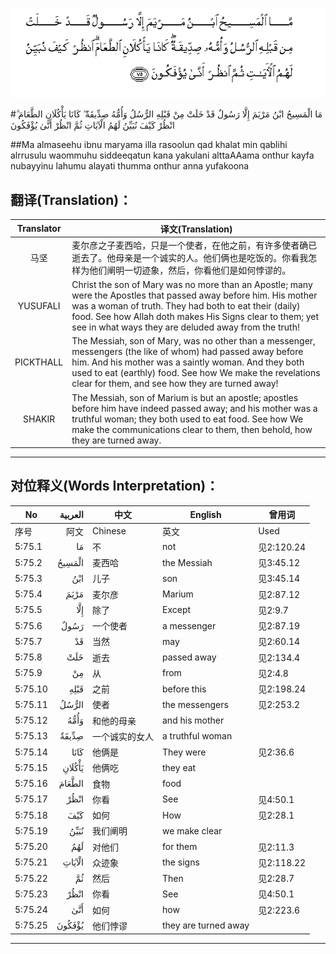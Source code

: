![005:075](images/005_075.gif)

#مَا الْمَسِيحُ ابْنُ مَرْيَمَ إِلَّا رَسُولٌ قَدْ خَلَتْ مِنْ قَبْلِهِ الرُّسُلُ وَأُمُّهُ صِدِّيقَةٌ ۖ كَانَا يَأْكُلَانِ الطَّعَامَ ۗ انْظُرْ كَيْفَ نُبَيِّنُ لَهُمُ الْآيَاتِ ثُمَّ انْظُرْ أَنَّىٰ يُؤْفَكُونَ 

##Ma almaseehu ibnu maryama illa rasoolun qad khalat min qablihi alrrusulu waommuhu siddeeqatun kana yakulani alttaAAama onthur kayfa nubayyinu lahumu alayati thumma onthur anna yufakoona 

## 翻译(Translation)：

| Translator | 译文(Translation)                                            |
| :--------: | ------------------------------------------------------------ |
|    马坚    | 麦尔彦之子麦西哈，只是一个使者，在他之前，有许多使者确已逝去了。他母亲是一个诚实的人。他们俩也是吃饭的。你看我怎样为他们阐明一切迹象，然后，你看他们是如何悖谬的。 |
|  YUSUFALI  | Christ the son of Mary was no more than an Apostle; many were the Apostles that passed away before him. His mother was a woman of truth. They had both to eat their (daily) food. See how Allah doth makes His Signs clear to them; yet see in what ways they are deluded away from the truth! |
| PICKTHALL  | The Messiah, son of Mary, was no other than a messenger, messengers (the like of whom) had passed away before him. And his mother was a saintly woman. And they both used to eat (earthly) food. See how We make the revelations clear for them, and see how they are turned away! |
|   SHAKIR   | The Messiah, son of Marium is but an apostle; apostles before him have indeed passed away; and his mother was a truthful woman; they both used to eat food. See how We make the communications clear to them, then behold, how they are turned away. |

---

## 对位释义(Words Interpretation)：

| No   | العربية | 中文    | English | 曾用词 |
| ---- | ------: | ------- | ------- | ------ |
| 序号 |    阿文 | Chinese | 英文    | Used   |
| 5:75.1  | مَا     | 不             | not                  | 见2:120.24 |
| 5:75.2  | الْمَسِيحُ | 麦西哈         | the Messiah          | 见3:45.12  |
| 5:75.3  | ابْنُ    | 儿子           | son                  | 见3:45.14  |
| 5:75.4  | مَرْيَمَ   | 麦尔彦         | Marium               | 见2:87.12  |
| 5:75.5  | إِلَّا    | 除了           | Except               | 见2:9.7    |
| 5:75.6  | رَسُولٌ   | 一个使者       | a messenger          | 见2:87.19  |
| 5:75.7  | قَدْ     | 当然           | may                  | 见2:60.14  |
| 5:75.8  | خَلَتْ    | 逝去           | passed away          | 见2:134.4  |
| 5:75.9  | مِنْ     | 从             | from                 | 见2:4.8    |
| 5:75.10 | قَبْلِهِ   | 之前           | before this          | 见2:198.24 |
| 5:75.11 | الرُّسُلُ  | 使者           | the messengers       | 见2:253.2  |
| 5:75.12 | وَأُمُّهُ   | 和他的母亲     | and his mother       |            |
| 5:75.13 | صِدِّيقَةٌ  | 一个诚实的女人 | a truthful woman     |            |
| 5:75.14 | كَانَا   | 他俩是         | They were            | 见2:36.6   |
| 5:75.15 | يَأْكُلَانِ | 他俩吃         | they eat             |            |
| 5:75.16 | الطَّعَامَ | 食物           | food                 |            |
| 5:75.17 | انْظُرْ   | 你看           | See                  | 见4:50.1   |
| 5:75.18 | كَيْفَ    | 如何           | How                  | 见2:28.1   |
| 5:75.19 | نُبَيِّنُ   | 我们阐明       | we make clear        |            |
| 5:75.20 | لَهُمُ    | 对他们         | for them             | 见2:11.3   |
| 5:75.21 | الْآيَاتِ | 众迹象         | the signs            | 见2:118.22 |
| 5:75.22 | ثُمَّ     | 然后           | Then                 | 见2:28.7   |
| 5:75.23 | انْظُرْ   | 你看           | See                  | 见4:50.1   |
| 5:75.24 | أَنَّىٰ    | 如何           | how                  | 见2:223.6  |
| 5:75.25 | يُؤْفَكُونَ | 他们悖谬       | they are turned away |            |

---
